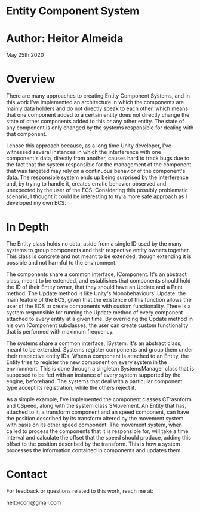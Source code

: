 # Entity Component System

# Author: Heitor Almeida
May 25th 2020	
	
# Overview

There are many approaches to creating Entity Component Systems, and in this work I've implemented an architecture in which the components are mainly data holders and do not directly speak to each other, which means that one component added to a certain entity does not directly change the state of other components added to this or any other entity. The state of any component is only changed by the systems responsible for dealing with that component.

I chose this approach because, as a long time Unity developer, I've witnessed several instances in which the interference with one component's data, directly from another, causes hard to track bugs due to the fact that the system responsible for the management of the component that was targeted may rely on a continuous behavior of the component's data. The responsible system ends up being surprised by the interference and, by trying to handle it, creates erratic behavior observed and unexpected by the user of the ECS. Considering this possibly problematic scenario, I thought it could be interesting to try a more safe approach as I developed my own ECS.


# In Depth

The Entity class holds no data, aside from a single ID used by the many systems to group components and their respective entity owners together. This class is concrete and not meant to be extended, though extending it is possible and not harmful to the environment.

The components share a common interface, IComponent. It's an abstract class, meant to be extended, and establishes that components should hold the ID of their Entity owner, that they should have an Update and a Print method. The Update method is like Unity's Monobehaviours' Update: the main feature of the ECS, given that the existence of this function allows the user of the ECS to create components with custom functionality. There is a system responsible for running the Update method of every component attached to every entity at a given time. By overriding the Update method in his own IComponent subclasses, the user can create custom functionality that is performed with maximum frequency.

The systems share a common interface, ISystem. It's an abstract class, meant to be extended. Systems register components and group them under their respective entity IDs. When a component is attached to an Entity, the Entity tries to register the new component on every system in the environment. This is done through a singleton SystemsManager class that is supposed to be fed with an instance of every system supported by the engine, beforehand. The systems that deal with a particular component type accept its registration, while the others reject it.

As a simple example, I've implemented the component classes CTrasnform and CSpeed, along with the system class SMovement. An Entity that has, attached to it, a transform component and an speed component, can have the position described by its transform altered by the movement system with basis on its other speed component. The movement system, when called to process the components that it is responsible for, will take a time interval and calculate the offset that the speed should produce, adding this offset to the position described by the transform. This is how a system processes the information contained in components and updates them.


# Contact

For feedback or questions related to this work, reach me at:
	
heitorcorr@gmail.com
